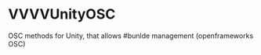 VVVVUnityOSC
============

OSC methods for Unity, that allows #bunlde management (openframeworks OSC)
